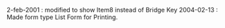 2-feb-2001 : modified to show Item8  instead of Bridge Key2004-02-13 : Made form type List Form for Printing.